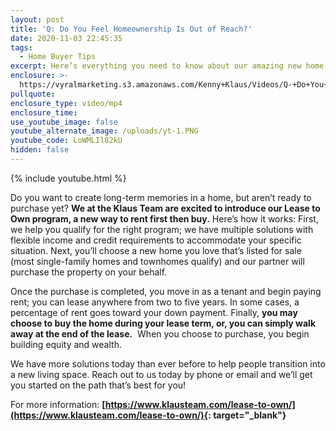 ```yaml
---
layout: post
title: 'Q: Do You Feel Homeownership Is Out of Reach?'
date: 2020-11-03 22:45:35
tags:
  - Home Buyer Tips
excerpt: Here’s everything you need to know about our amazing new home-buying program.
enclosure: >-
  https://vyralmarketing.s3.amazonaws.com/Kenny+Klaus/Videos/Q-+Do+You+Feel+Homeownership+Is+Out+of+Reach_.mp4
pullquote:
enclosure_type: video/mp4
enclosure_time:
use_youtube_image: false
youtube_alternate_image: /uploads/yt-1.PNG
youtube_code: LoWMLIl82kU
hidden: false
---
```


{% include youtube.html %}

Do you want to create long-term memories in a home, but aren’t ready to purchase yet? **We at the Klaus Team are excited to introduce our Lease to Own program, a new way to rent first then buy.** Here’s how it works: First, we help you qualify for the right program; we have multiple solutions with flexible income and credit requirements to accommodate your specific situation. Next, you’ll choose a new home you love that’s listed for sale (most single-family homes and townhomes qualify) and our partner will purchase the property on your behalf.&nbsp;

Once the purchase is completed, you move in as a tenant and begin paying rent; you can lease anywhere from two to five years. In some cases, a percentage of rent goes toward your down payment. Finally, **you may choose to buy the home during your lease term, or, you can simply walk away at the end of the lease.** &nbsp;When you choose to purchase, you begin building equity and wealth.&nbsp;

We have more solutions today than ever before to help people transition into a new living space. Reach out to us today by phone or email and we’ll get you started on the path that’s best for you\!

For more information: **[https://www.klausteam.com/lease-to-own/](https://www.klausteam.com/lease-to-own/){: target="_blank"}**